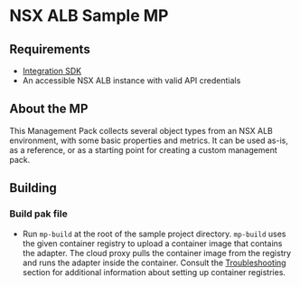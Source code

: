 # NSX ALB Sample MP

## Requirements
- [Integration SDK](../../docs/get_started.md#requirements)
- An accessible NSX ALB instance with valid API credentials
 
## About the MP

This Management Pack collects several object types from an NSX ALB environment, with some
basic properties and metrics. It can be used as-is, as a reference, or as a starting point
for creating a custom management pack.

## Building
### Build pak file
- Run `mp-build` at the root of the sample project directory. `mp-build` uses the given container registry to 
  upload a container image that contains the adapter. The cloud proxy pulls the container image from the registry and
  runs the adapter inside the container. Consult the [Troubleshooting](../../docs/troubleshooting_and_faq/index.md) section for 
  additional information about setting up container registries.

